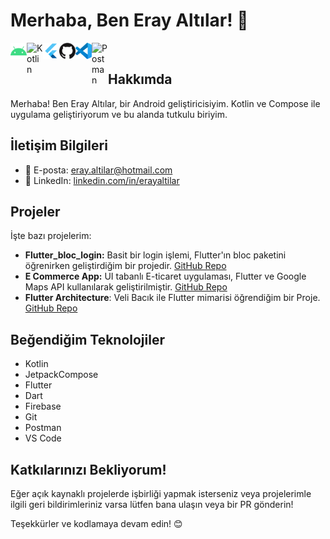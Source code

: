 # Merhaba, Ben Eray Altılar! 👋

<img align="left" alt="Android" width="26px" src="https://raw.githubusercontent.com/github/explore/80688e429a7d4ef2fca1e82350fe8e3517d3494d/topics/android/android.png" />
<img align="left" alt="Kotlin" width="26px" src="https://upload.wikimedia.org/wikipedia/commons/thumb/7/74/Kotlin_Icon.png/150px-Kotlin_Icon.png" />
<img align="left" alt="Flutter" width="26px" src="https://raw.githubusercontent.com/github/explore/cebd63002168a05a6a642f309227eefeccd92950/topics/flutter/flutter.png" />
<img align="left" alt="GitHub" width="26px" src="https://raw.githubusercontent.com/github/explore/78df643247d429f6cc873026c0622819ad797942/topics/github/github.png" />
<img align="left" alt="Visual Studio Code" width="26px" src="https://raw.githubusercontent.com/github/explore/80688e429a7d4ef2fca1e82350fe8e3517d3494d/topics/visual-studio-code/visual-studio-code.png" />
<img align="left" alt="Postman" width="26px" src="https://www.vectorlogo.zone/logos/getpostman/getpostman-icon.svg" />

<br />


## Hakkımda

Merhaba! Ben Eray Altılar, bir Android geliştiricisiyim. Kotlin ve Compose ile uygulama geliştiriyorum ve bu alanda tutkulu biriyim.

## İletişim Bilgileri

- 📧 E-posta: eray.altilar@hotmail.com
- 🔗 LinkedIn: [linkedin.com/in/erayaltilar](https://www.linkedin.com/in/eray-altilar-b9057b228/)

## Projeler

İşte bazı projelerim:

- **Flutter_bloc_login:** Basit bir login işlemi, Flutter'ın bloc paketini öğrenirken geliştirdiğim bir projedir. [GitHub Repo](https://github.com/Erayaltilar/Flutter_bloc_login)
- **E Commerce App:** UI tabanlı E-ticaret uygulaması, Flutter ve Google Maps API kullanılarak geliştirilmiştir. [GitHub Repo](https://github.com/Erayaltilar/E_commerce_practice)
- **Flutter Architecture**: Veli Bacık ile Flutter mimarisi öğrendiğim bir Proje. [GitHub Repo](https://github.com/Erayaltilar/Architecture_Template/tree/Features)

## Beğendiğim Teknolojiler

- Kotlin
- JetpackCompose
- Flutter
- Dart
- Firebase
- Git
- Postman
- VS Code

## Katkılarınızı Bekliyorum!

Eğer açık kaynaklı projelerde işbirliği yapmak isterseniz veya projelerimle ilgili geri bildirimleriniz varsa lütfen bana ulaşın veya bir PR gönderin! 

Teşekkürler ve kodlamaya devam edin! 😊
